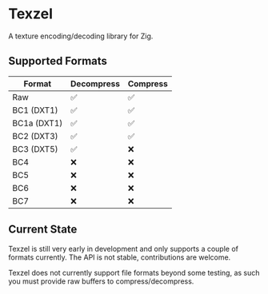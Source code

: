 # Texzel

A texture encoding/decoding library for Zig.

## Supported Formats
| Format | Decompress | Compress |
|---|---|---|
| Raw | ✅ | ✅ |
| BC1 (DXT1) | ✅ | ✅ |
| BC1a (DXT1) | ✅ | ✅ |
| BC2 (DXT3) | ✅ | ✅ |
| BC3 (DXT5) | ✅ | ❌ |
| BC4 | ❌ | ❌ |
| BC5 | ❌ | ❌ |
| BC6 | ❌ | ❌ |
| BC7 | ❌ | ❌ |

## Current State
Texzel is still very early in development and only supports a couple of formats currently.
The API is not stable, contributions are welcome.

Texzel does not currently support file formats beyond some testing, as such you must provide raw buffers to compress/decompress.

